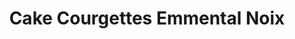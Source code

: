 ---
layout: recette
categories: [recettes]
hidden: true
lang: fr
title: Cake Courgettes Emmental Noix
ingredients: 
  - nom: courgettes moyennes 
    qte: 3
  - nom: noix de grenoble
    qte: 100
    unite: gr
  - nom: oeufs 
    qte: 3
    unite: gr
  - nom: farine
    qte: 200
    unite: gr
  - nom: levure chimique
    qte: 11
    unite: gr
  - nom: huile végétale
    qte: 15
    unite: mL
  - nom: lait
    qte: 150
    unite: mL
  - nom: emmental rapé
    qte: 100
    unite: gr
preconditions:
  - Le lait et les oeufs doivent être à température ambiante
  - Préchauffer le four à 180°C
etapes:
  - label: "Préparation 1/2"
    details:
      - Raper les courgettes
      - Saupoudrer une cuillère à soupe de sel sur les courgettes
      - Mélanger
      - Laisser dégorger 30 minutes
  - label: "Préparation 2/2"
    details:
      - Mélanger les oeufs avec l'huile et le lait
      - Tamiser la farine et la levure sur la préparation
      - Mélanger avec une cuillère en bois
      - Ajouter les noix
      - Ajouter l'emmental rapé
      - Presser les courgettes pour enlever le jus
      - Ajouter les courgettes (sans le jus)
      - Mélanger
materiel:
  - moule à cake
cuisson: 
  - Cuire 50 minutes à 180°C
  - Vérifier que le cake est cuit avec la pointe d'un couteau
variantes:
  - label: Utiliser du fromage bleu et de l'emmental (moitié moitié)
    todo: true  
  - label: Ajouter des herbes (thym, romarin, ...)
    todo: true
---
